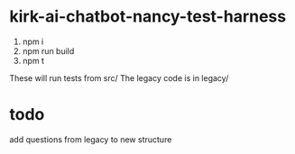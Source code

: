 # kirk-ai-chatbot-nancy-test-harness

1. npm i
2. npm run build
3. npm t

These will run tests from src/
The legacy code is in legacy/

# todo
add questions from legacy to new structure

